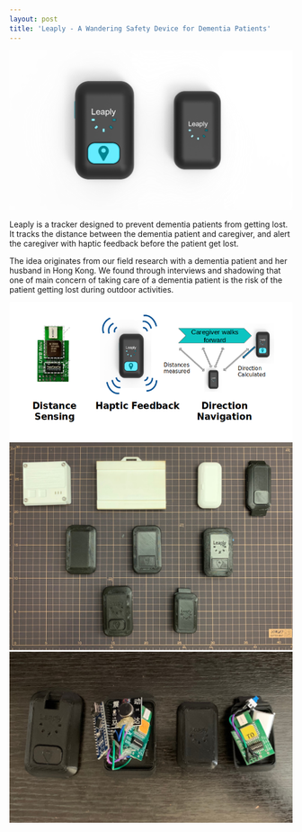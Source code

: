 ```yaml
---
layout: post
title: 'Leaply - A Wandering Safety Device for Dementia Patients'
--- 
```


![leaply](../assets/img/projects/proj_leaply/leaply.jpg)

Leaply is a tracker designed to prevent dementia patients from getting lost. It tracks the distance between the dementia patient and caregiver, and alert the caregiver with haptic feedback before the patient get lost. 

The idea originates from our field research with a dementia patient and her husband in Hong Kong. We found through interviews and shadowing that one of main concern of taking care of a dementia patient is the risk of the patient getting lost during outdoor activities. 

![features](../assets/img/projects/proj_leaply/feature.png)
![cases](../assets/img/projects/proj_leaply/cases.jpg)
![inside](../assets/img/projects/proj_leaply/inside.jpg)

